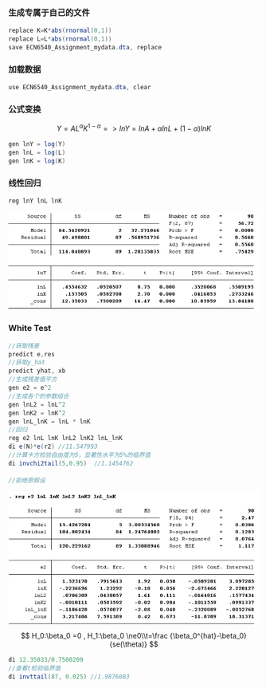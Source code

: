 ### 生成专属于自己的文件

```java
replace K=K*abs(rnormal(0,1))
replace L=L*abs(rnormal(0,1))
save ECN6540_Assignment_mydata.dta, replace
```

### 加载数据

```java
use ECN6540_Assignment_mydata.dta, clear 
```

### 公式变换

$$
Y=AL^\alpha K^{1-\alpha} =>lnY = lnA + \alpha lnL + (1-\alpha)lnK
$$

```java
gen lnY = log(Y)
gen lnL = log(L)
gen lnK = log(K)
```

### 线性回归

```java
reg lnY lnL lnK
```

![image-20201121103852214](.\image-20201121103852214.png)

### White Test

```java
//获取残差
predict e,res
//获取y_hat
predict yhat, xb
//生成残差值平方
gen e2 = e^2
//生成各个的参数组合
gen lnL2 = lnL^2
gen lnK2 = lnK^2
gen lnL_lnK = lnL * lnK
//回归
reg e2 lnL lnK lnL2 lnK2 lnL_lnK
di e(N)*e(r2) //11.547993
//计算卡方检验自由度为5，显著性水平为5%的临界值
di invchi2tail(5,0.95)  //1.1454762
    
//拒绝原假设
```

![image-20201121110641297](.\image-20201121110641297.png)
$$
H_0:\beta_0 =0 , H_1:\beta_0 \ne0\\t=\frac {\beta_0^{hat}-\beta_0}{se(\theta)}
$$

```java
di 12.35033/0.7500209
//查看t检验临界值
di invttail(87, 0.025) //1.9876083
```

